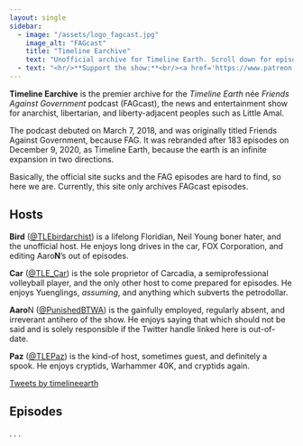 ```yaml
---
layout: single
sidebar:
  - image: "/assets/logo_fagcast.jpg"
    image_alt: "FAGcast"
    title: "Timeline Earchive"
    text: "Unofficial archive for Timeline Earth. Scroll down for episodes and RSS feed."
  - text: "<hr/>**Support the show:**<br/><a href='https://www.patreon.com/timelineearth'>**Patreon**</a><br/><br/>**Website:**<br/><a href='https://timelineearth.org/'>**Official site**</a><br/><a href='https://timelineearth.org/shop/'>Merchandise</a><br/><br/>**Social:**<br/><a href='https://twitter.com/timelineearth'>**@timelineearth**</a><br/><a href='https://twitter.com/TLEbirdarchist'>@TLEbirdarchist</a><br/><a href='https://twitter.com/TLE_Car'>@TLE_Car</a><br/><a href='https://twitter.com/PunishedBTWA'>@PunishedBTWA</a><br/><a href='https://twitter.com/TLEPaz'>@TLEPaz</a>"
---
```


**Timeline Earchive** is the premier archive for the *Timeline Earth* née *Friends Against Government* podcast (FAGcast), the news and entertainment show for anarchist, libertarian, and liberty-adjacent peoples such as Little Amal.

The podcast debuted on March 7, 2018, and was originally titled Friends Against Government, because FAG. It was rebranded after 183 episodes on December 9, 2020, as Timeline Earth, because the earth is an infinite expansion in two directions.

Basically, the official site sucks and the FAG episodes are hard to find, so here we are. Currently, this site only archives FAGcast episodes.

## Hosts

**Bird** ([@TLEbirdarchist](https://twitter.com/TLEbirdarchist)) is a lifelong Floridian, Neil Young boner hater, and the unofficial host. He enjoys long drives in the car, FOX Corporation, and editing Aaro**N**’s out of episodes.

**Car** ([@TLE_Car](https://twitter.com/TLE_Car)) is the sole proprietor of Carcadia, a semiprofessional volleyball player, and the only other host to come prepared for episodes. He enjoys Yuenglings, *assuming*, and anything which subverts the petrodollar.

**Aaro**N ([@PunishedBTWA](https://twitter.com/PunishedBTWA)) is the gainfully employed, regularly absent, and irreverant antihero of the show. He enjoys saying that which should not be said and is solely responsible if the Twitter handle linked here is out-of-date.

**Paz** ([@TLEPaz](https://twitter.com/TLEPaz)) is the kind-of host, sometimes guest, and definitely a spook. He enjoys cryptids, Warhammer 40K, and cryptids again.

<a class="twitter-timeline" data-height="300" data-dnt="true" href="https://twitter.com/timelineearth?ref_src=twsrc%5Etfw">Tweets by timelineearth</a> <script async src="https://platform.twitter.com/widgets.js" charset="utf-8"></script>

## Episodes

.
.
.
